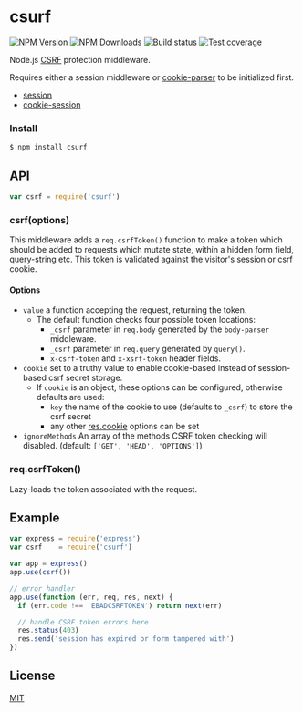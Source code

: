# csurf

[![NPM Version][npm-image]][npm-url]
[![NPM Downloads][downloads-image]][downloads-url]
[![Build status][travis-image]][travis-url]
[![Test coverage][coveralls-image]][coveralls-url]

Node.js [CSRF](https://en.wikipedia.org/wiki/Cross-site_request_forgery) protection middleware.

Requires either a session middleware or [cookie-parser](https://github.com/expressjs/cookie-parser) to be initialized first.
- [session](https://github.com/expressjs/session)
- [cookie-session](https://github.com/expressjs/cookie-session)

### Install

```sh
$ npm install csurf
```

## API

```js
var csrf = require('csurf')
```

### csrf(options)

This middleware adds a `req.csrfToken()` function to make a token which should be added to requests which mutate state, within a hidden form field, query-string etc. This token is validated against the visitor's session or csrf cookie.

#### Options

- `value` a function accepting the request, returning the token.
  - The default function checks four possible token locations:
    - `_csrf` parameter in `req.body` generated by the `body-parser` middleware.
    - `_csrf` parameter in `req.query` generated by `query()`.
    - `x-csrf-token` and `x-xsrf-token` header fields.
- `cookie` set to a truthy value to enable cookie-based instead of session-based csrf secret storage.
  - If `cookie` is an object, these options can be configured, otherwise defaults are used:
    - `key` the name of the cookie to use (defaults to `_csrf`) to store the csrf secret
    - any other [res.cookie](http://expressjs.com/4x/api.html#res.cookie) options can be set
- `ignoreMethods` An array of the methods CSRF token checking will disabled.
  (default: `['GET', 'HEAD', 'OPTIONS']`)

### req.csrfToken()

Lazy-loads the token associated with the request.

## Example

```js
var express = require('express')
var csrf    = require('csurf')

var app = express()
app.use(csrf())

// error handler
app.use(function (err, req, res, next) {
  if (err.code !== 'EBADCSRFTOKEN') return next(err)

  // handle CSRF token errors here
  res.status(403)
  res.send('session has expired or form tampered with')
})
```

## License

[MIT](LICENSE)

[npm-image]: https://img.shields.io/npm/v/csurf.svg?style=flat
[npm-url]: https://npmjs.org/package/csurf
[travis-image]: https://img.shields.io/travis/expressjs/csurf.svg?style=flat
[travis-url]: https://travis-ci.org/expressjs/csurf
[coveralls-image]: https://img.shields.io/coveralls/expressjs/csurf.svg?style=flat
[coveralls-url]: https://coveralls.io/r/expressjs/csurf?branch=master
[downloads-image]: https://img.shields.io/npm/dm/csurf.svg?style=flat
[downloads-url]: https://npmjs.org/package/csurf
